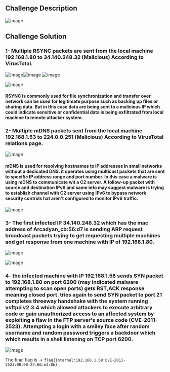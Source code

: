 ## Challenge Description
![image](https://github.com/mohamedyasser998/CyberTalent_Blue_Team_Scholarship_2023/assets/57010124/feaab743-db39-4c8a-a935-7c0610d69be1)

## Challenge Solution
### 1- Multiple RSYNC packets are sent from the local machine 192.168.1.80 to 34.140.248.32 (Malicious) According to VirusTotal.
![image](https://github.com/mohamedyasser998/CyberTalent_Blue_Team_Scholarship_2023/assets/57010124/966cb39b-52f5-439a-9203-6486729876bc)![image](https://github.com/mohamedyasser998/CyberTalent_Blue_Team_Scholarship_2023/assets/57010124/86961f24-0702-429f-b741-a74aa4d0d976)
![image](https://github.com/mohamedyasser998/CyberTalent_Blue_Team_Scholarship_2023/assets/57010124/d2a2890e-dd8f-45a3-8631-c412f2a54037)

![image](https://github.com/mohamedyasser998/CyberTalent_Blue_Team_Scholarship_2023/assets/57010124/f15ae817-c2ad-477c-acd8-5ae5a1c708c4)

#### RSYNC is commonly used for file synchronization and transfer over network can be used for legitimate purpose such as backing up files or sharing data. But in this case data are being sent to a malicious IP which could indicate sensitive or confidential data is being exfiltrated from local machine to remote attacker system.

### 2- Multiple mDNS packets sent from the local machine 192.168.1.53 to 224.0.0.251 (Malicious) According to VirusTotal relations page.
![image](https://github.com/mohamedyasser998/CyberTalent_Blue_Team_Scholarship_2023/assets/57010124/4d2b4ff6-46bc-4683-ad7f-65be7bdb5573)


#### mDNS is used for resolving hostnames to IP addresses in small networks without a dedicated DNS. it operates using multicast packets that are sent to specific IP address range and port number. In this case a malware is using mDNS to communicate wit a C2 server. A follow-up packet with source and destination IPv6 and same info may suggest malware is trying to establish channel with C2 server using IPv6 to bypass network security controls hat aren't configured to monitor IPv6 traffic.
![image](https://github.com/mohamedyasser998/CyberTalent_Blue_Team_Scholarship_2023/assets/57010124/13fa0c50-9786-4860-87df-2f5cbc25ffb0)


### 3- The first infected IP 34.140.248.32 which has the mac address of Arcadyan_cb:56:d7 is sending ARP request broadcast packets trying to get requesting multiple machines and got response from one machine with IP of 192.168.1.80. 
![image](https://github.com/mohamedyasser998/CyberTalent_Blue_Team_Scholarship_2023/assets/57010124/49a792c9-349e-4b30-b7f2-de317f6803d7)

![image](https://github.com/mohamedyasser998/CyberTalent_Blue_Team_Scholarship_2023/assets/57010124/35c2ab32-96c9-4dda-81e8-369632a70fab)

### 4- the infected machine with IP 192.168.1.58 sends SYN packet to 192.168.1.80 on port 6200 (may indicated malware attempting to scan open ports) gets RST,ACK response meaning closed port. tries again to send SYN packet to port 21 completes threeway handshake with the system running vsftpd v2.3.4 which allowed attackers to execute arbitrary code or gain unauthorized access to an affected system by exploiting a flaw in the FTP server's source code (CVE-2011-2523). Attempting a login with a smiley face after random username and random password triggers a backdoor which which results in a shell listening on TCP port 6200.

![image](https://github.com/mohamedyasser998/CyberTalent_Blue_Team_Scholarship_2023/assets/57010124/8e44b941-2c2c-4a05-a1f3-ea346e009bb9)

The final flag is &rarr; `flag{Internal:192.168.1.58:CVE-2011-2523:08:00:27:66:e3:8b}`
